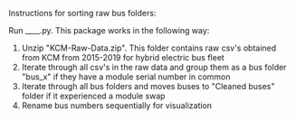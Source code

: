 Instructions for sorting raw bus folders:

Run ____.py. This package works in the following way:

1. Unzip "KCM-Raw-Data.zip". This folder contains raw csv's obtained from KCM from 2015-2019 for hybrid electric bus fleet
2. Iterate through all csv's in the raw data and group them as a bus folder "bus_x" if they have a module serial number in common
3. Iterate through all bus folders and moves buses to "Cleaned buses" folder if it experienced a module swap
3. Rename bus numbers sequentially for visualization
